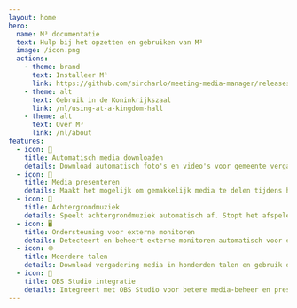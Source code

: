 ```yaml
---
layout: home
hero:
  name: M³ documentatie
  text: Hulp bij het opzetten en gebruiken van M³
  image: /icon.png
  actions:
    - theme: brand
      text: Installeer M³
      link: https://github.com/sircharlo/meeting-media-manager/releases/latest
    - theme: alt
      text: Gebruik in de Koninkrijkszaal
      link: /nl/using-at-a-kingdom-hall
    - theme: alt
      text: Over M³
      link: /nl/about
features:
  - icon: 🚀
    title: Automatisch media downloaden
    details: Download automatisch foto's en video's voor gemeente vergaderingen in elke taal die beschikbaar is op JW.org.
  - icon: 🎦
    title: Media presenteren
    details: Maakt het mogelijk om gemakkelijk media te delen tijdens hybride en fysieke vergaderingen.
  - icon: 🎵
    title: Achtergrondmuziek
    details: Speelt achtergrondmuziek automatisch af. Stopt het afspelen voordat de vergadering begint. Achtergrondmuziek kan met één klik na de vergadering opnieuw worden gestart.
  - icon: 🖥️
    title: Ondersteuning voor externe monitoren
    details: Detecteert en beheert externe monitoren automatisch voor een soepele media-presentatie.
  - icon: 🌐
    title: Meerdere talen
    details: Download vergadering media in honderden talen en gebruik de interface van M³ in een van de vele beschikbare talen.
  - icon: 🧩
    title: OBS Studio integratie
    details: Integreert met OBS Studio voor betere media-beheer en presentatie mogelijkheden.
---
```

